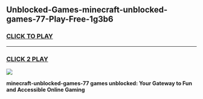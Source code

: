 
## Unblocked-Games-minecraft-unblocked-games-77-Play-Free-1g3b6
<h3>
<a href="https://premium76.site?title=minecraft-unblocked-games-77&ref=20A">CLICK TO PLAY</a></h3>
<hr>

<h3>
<a href="https://premium76.site?title=minecraft-unblocked-games-77&ref=20A">CLICK 2 PLAY</a>
  
</h3>

<a href="https://premium76.site?title=minecraft-unblocked-games-77&ref=20A"><img src="https://clearcache.store/games.png"></a>


**minecraft-unblocked-games-77 games unblocked: Your Gateway to Fun and Accessible Online Gaming**
